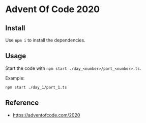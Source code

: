 # Advent Of Code 2020

## Install

Use `npm i` to install the dependencies.


## Usage

Start the code with `npm start ./day_<number>/part_<number>.ts`.

Example:
```shell
npm start ./day_1/part_1.ts
```

## Reference

- https://adventofcode.com/2020

